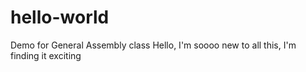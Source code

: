 # hello-world
Demo for General Assembly class
Hello, I'm soooo new to all this, I'm finding it exciting
